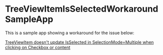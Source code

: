 # TreeViewItemIsSelectedWorkaroundSampleApp

This is a sample app showing a workaround for the issue below:

[TreeViewItem doesn't update IsSelected in SelectionMode=Multiple when clicking on Checkbox or content](https://github.com/microsoft/microsoft-ui-xaml/issues/125)